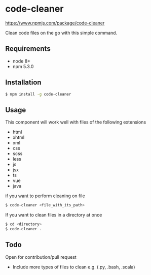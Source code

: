 # code-cleaner

https://www.npmjs.com/package/code-cleaner

Clean code files on the go with this simple command.

## Requirements

- node 8+
- npm 5.3.0

## Installation

```sh
$ npm install -g code-cleaner
```

## Usage

This component will work well with files of the following extensions

- html
- xhtml
- xml
- css
- scss
- less
- js
- jsx
- ts
- vue
- java

if you want to perform cleaning on file

```sh
$ code-cleaner <file_with_its_path>
```

If you want to clean files in a directory at once

```sh
$ cd <directory>
$ code-cleaner .
```

## Todo

Open for contribution/pull request

- Include more types of files to clean e.g. (.py, .bash, .scala)
